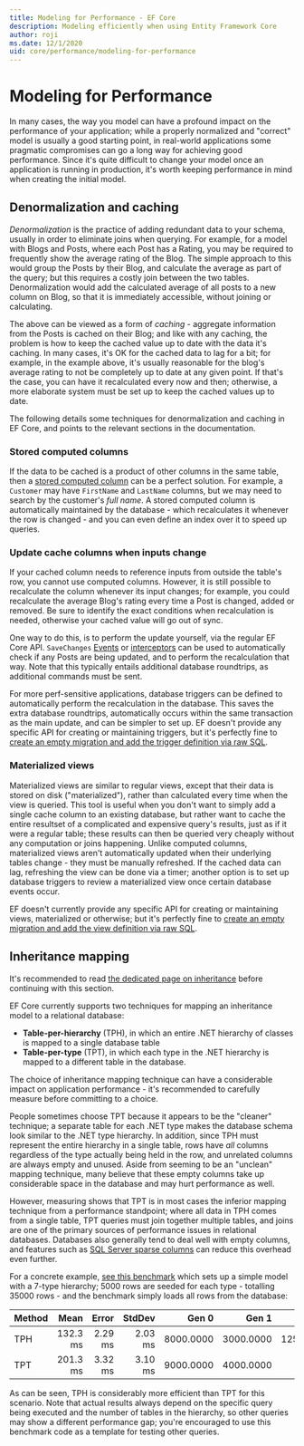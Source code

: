 ```yaml
---
title: Modeling for Performance - EF Core
description: Modeling efficiently when using Entity Framework Core
author: roji
ms.date: 12/1/2020
uid: core/performance/modeling-for-performance
---
```

# Modeling for Performance

In many cases, the way you model can have a profound impact on the performance of your application; while a properly normalized and "correct" model is usually a good starting point, in real-world applications some pragmatic compromises can go a long way for achieving good performance. Since it's quite difficult to change your model once an application is running in production, it's worth keeping performance in mind when creating the initial model.

## Denormalization and caching

*Denormalization* is the practice of adding redundant data to your schema, usually in order to eliminate joins when querying. For example, for a model with Blogs and Posts, where each Post has a Rating, you may be required to frequently show the average rating of the Blog. The simple approach to this would group the Posts by their Blog, and calculate the average as part of the query; but this requires a costly join between the two tables. Denormalization would add the calculated average of all posts to a new column on Blog, so that it is immediately accessible, without joining or calculating.

The above can be viewed as a form of *caching* - aggregate information from the Posts is cached on their Blog; and like with any caching, the problem is how to keep the cached value up to date with the data it's caching. In many cases, it's OK for the cached data to lag for a bit; for example, in the example above, it's usually reasonable for the blog's average rating to not be completely up to date at any given point. If that's the case, you can have it recalculated every now and then; otherwise, a more elaborate system must be set up to keep the cached values up to date.

The following details some techniques for denormalization and caching in EF Core, and points to the relevant sections in the documentation.

### Stored computed columns

If the data to be cached is a product of other columns in the same table, then a [stored computed column](xref:core/modeling/generated-properties#computed-columns) can be a perfect solution. For example, a `Customer` may have `FirstName` and `LastName` columns, but we may need to search by the customer's *full name*. A stored computed column is automatically maintained by the database - which recalculates it whenever the row is changed - and you can even define an index over it to speed up queries.

### Update cache columns when inputs change

If your cached column needs to reference inputs from outside the table's row, you cannot use computed columns. However, it is still possible to recalculate the column whenever its input changes; for example, you could recalculate the average Blog's rating every time a Post is changed, added or removed. Be sure to identify the exact conditions when recalculation is needed, otherwise your cached value will go out of sync.

One way to do this, is to perform the update yourself, via the regular EF Core API. `SaveChanges` [Events](xref:core/logging-events-diagnostics/events) or [interceptors](xref:core/logging-events-diagnostics/interceptors#savechanges-interception) can be used to automatically check if any Posts are being updated, and to perform the recalculation that way. Note that this typically entails additional database roundtrips, as additional commands must be sent.

For more perf-sensitive applications, database triggers can be defined to automatically perform the recalculation in the database. This saves the extra database roundtrips, automatically occurs within the same transaction as the main update, and can be simpler to set up. EF doesn't provide any specific API for creating or maintaining triggers, but it's perfectly fine to [create an empty migration and add the trigger definition via raw SQL](xref:core/managing-schemas/migrations/managing#arbitrary-changes-via-raw-sql).

### Materialized views

Materialized views are similar to regular views, except that their data is stored on disk ("materialized"), rather than calculated every time when the view is queried. This tool is useful when you don't want to simply add a single cache column to an existing database, but rather want to cache the entire resultset of a complicated and expensive query's results, just as if it were a regular table; these results can then be queried very cheaply without any computation or joins happening. Unlike computed columns, materialized views aren't automatically updated when their underlying tables change - they must be manually refreshed. If the cached data can lag, refreshing the view can be done via a timer; another option is to set up database triggers to review a materialized view once certain database events occur.

EF doesn't currently provide any specific API for creating or maintaining views, materialized or otherwise; but it's perfectly fine to [create an empty migration and add the view definition via raw SQL](xref:core/managing-schemas/migrations/managing#arbitrary-changes-via-raw-sql).

## Inheritance mapping

It's recommended to read [the dedicated page on inheritance](xref:core/modeling/inheritance) before continuing with this section.

EF Core currently supports two techniques for mapping an inheritance model to a relational database:

* **Table-per-hierarchy** (TPH), in which an entire .NET hierarchy of classes is mapped to a single database table
* **Table-per-type** (TPT), in which each type in the .NET hierarchy is mapped to a different table in the database.

The choice of inheritance mapping technique can have a considerable impact on application performance - it's recommended to carefully measure before committing to a choice.

People sometimes choose TPT because it appears to be the "cleaner" technique; a separate table for each .NET type makes the database schema look similar to the .NET type hierarchy. In addition, since TPH must represent the entire hierarchy in a single table, rows have *all* columns regardless of the type actually being held in the row, and unrelated columns are always empty and unused. Aside from seeming to be an "unclean" mapping technique, many believe that these empty columns take up considerable space in the database and may hurt performance as well.

However, measuring shows that TPT is in most cases the inferior mapping technique from a performance standpoint; where all data in TPH comes from a single table, TPT queries must join together multiple tables, and joins are one of the primary sources of performance issues in relational databases. Databases also generally tend to deal well with empty columns, and features such as [SQL Server sparse columns](/sql/relational-databases/tables/use-sparse-columns) can reduce this overhead even further.

For a concrete example, [see this benchmark](https://github.com/dotnet/EntityFramework.Docs/tree/master/samples/core/Benchmarks/Inheritance.cs) which sets up a simple model with a 7-type hierarchy; 5000 rows are seeded for each type - totalling 35000 rows - and the benchmark simply loads all rows from the database:

| Method |     Mean |   Error |  StdDev |     Gen 0 |     Gen 1 |     Gen 2 | Allocated |
|------- |---------:|--------:|--------:|----------:|----------:|----------:|----------:|
|    TPH | 132.3 ms | 2.29 ms | 2.03 ms | 8000.0000 | 3000.0000 | 1250.0000 |  44.49 MB |
|    TPT | 201.3 ms | 3.32 ms | 3.10 ms | 9000.0000 | 4000.0000 |         - |  61.84 MB |

As can be seen, TPH is considerably more efficient than TPT for this scenario. Note that actual results always depend on the specific query being executed and the number of tables in the hierarchy, so other queries may show a different performance gap; you're encouraged to use this benchmark code as a template for testing other queries.
